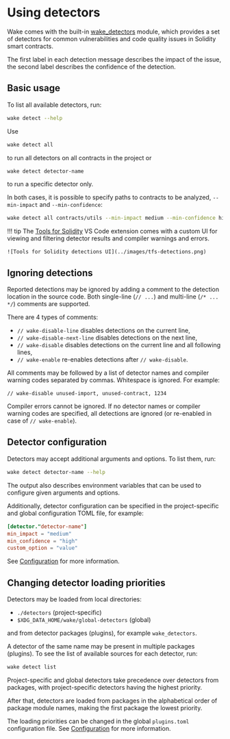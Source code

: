 # Using detectors

Wake comes with the built-in [wake_detectors](https://github.com/Ackee-Blockchain/wake/tree/main/wake_detectors) module, which provides a set of detectors for common vulnerabilities and code quality issues in Solidity smart contracts.

<div id="detect-asciinema" style="z-index: 1; position: relative;"></div>
<script>
  window.onload = function(){
    AsciinemaPlayer.create('../detect.cast', document.getElementById('detect-asciinema'), { preload: true, autoPlay: true, rows: 28 });
}
</script>

The first label in each detection message describes the impact of the issue, the second label describes the confidence of the detection.

## Basic usage

To list all available detectors, run:

```bash
wake detect --help
```

Use

```bash
wake detect all
```

to run all detectors on all contracts in the project or

```bash
wake detect detector-name
```

to run a specific detector only.

In both cases, it is possible to specify paths to contracts to be analyzed, `--min-impact` and `--min-confidence`:

```bash
wake detect all contracts/utils --min-impact medium --min-confidence high
```

!!! tip
    The [Tools for Solidity](https://marketplace.visualstudio.com/items?itemName=AckeeBlockchain.tools-for-solidity) VS Code extension comes with a custom UI for viewing and filtering detector results and compiler warnings and errors.

    ![Tools for Solidity detections UI](../images/tfs-detections.png)

## Ignoring detections

Reported detections may be ignored by adding a comment to the detection location in the source code. Both single-line (`// ...`) and multi-line (`/* ... */`) comments are supported.

There are 4 types of comments:

- `// wake-disable-line` disables detections on the current line,
- `// wake-disable-next-line` disables detections on the next line,
- `// wake-disable` disables detections on the current line and all following lines,
- `// wake-enable` re-enables detections after `// wake-disable`.

All comments may be followed by a list of detector names and compiler warning codes separated by commas. Whitespace is ignored.
For example:

```solidity
// wake-disable unused-import, unused-contract, 1234
```

Compiler errors cannot be ignored. If no detector names or compiler warning codes are specified, all detections are ignored (or re-enabled in case of `// wake-enable`).


## Detector configuration

Detectors may accept additional arguments and options. To list them, run:

```bash
wake detect detector-name --help
```

The output also describes environment variables that can be used to configure given arguments and options.

Additionally, detector configuration can be specified in the project-specific and global configuration TOML file, for example:

```toml title="wake.toml"
[detector."detector-name"]
min_impact = "medium"
min_confidence = "high"
custom_option = "value"
```

See [Configuration](../configuration.md) for more information.

## Changing detector loading priorities

Detectors may be loaded from local directories:

- `./detectors` (project-specific)
- `$XDG_DATA_HOME/wake/global-detectors` (global)

and from detector packages (plugins), for example `wake_detectors`.

A detector of the same name may be present in multiple packages (plugins). To see the list of available sources for each detector, run:

```bash
wake detect list
```

Project-specific and global detectors take precedence over detectors from packages, with project-specific detectors having the highest priority.

After that, detectors are loaded from packages in the alphabetical order of package module names, making the first package the lowest priority.

The loading priorities can be changed in the global `plugins.toml` configuration file.
See [Configuration](../configuration.md#global-configuration-file) for more information.

